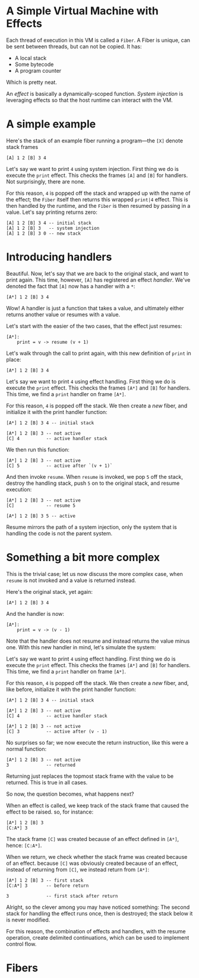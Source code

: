 # A Simple Virtual Machine with Effects

Each thread of execution in this VM is called a `Fiber`. A Fiber is unique, can be sent between threads, but can not be copied. It has:

- A local stack
- Some bytecode
- A program counter

Which is pretty neat.

An *effect* is basically a dynamically-scoped function. *System injection* is leveraging effects so that the host runtime can interact with the VM.

# A simple example
Here's the stack of an example fiber running a program—the `[X]` denote stack frames

```
[A] 1 2 [B] 3 4
```

Let's say we want to print `4` using system injection. First thing we do is execute the `print` effect. This checks the frames `[A]` and `[B]` for handlers. Not surprisingly, there are none.

For this reason, `4` is popped off the stack and wrapped up with the name of the effect; the `Fiber` itself then returns this wrapped `print|4` effect. This is then handled by the runtime, and the `Fiber` is then resumed by passing in a value. Let's say printing returns zero:

```
[A] 1 2 [B] 3 4 -- initial stack
[A] 1 2 [B] 3   -- system injection
[A] 1 2 [B] 3 0 -- new stack
```

# Introducing handlers
Beautiful. Now, let's say that we are back to the original stack, and want to print again. This time, however, `[A]` has registered an effect *handler*. We've denoted the fact that `[A]` now has a handler with a `*`:

```
[A*] 1 2 [B] 3 4
```

Wow! A handler is just a function that takes a value, and ultimately either returns another value or resumes with a value.

Let's start with the easier of the two cases, that the effect just resumes:

```
[A*]:
    print = v -> resume (v + 1)
```

Let's walk through the call to print again, with this new definition of `print` in place:

```
[A*] 1 2 [B] 3 4
```

Let's say we want to print `4` using effect handling. First thing we do is execute the `print` effect. This checks the frames `[A*]` and `[B]` for handlers. This time, we find a `print` handler on frame `[A*]`.

For this reason, `4` is popped off the stack. We then create a *new* fiber, and initialize it with the print handler function:

```
[A*] 1 2 [B] 3 4 -- initial stack

[A*] 1 2 [B] 3 -- not active
[C] 4          -- active handler stack
```

We then run this function:

```
[A*] 1 2 [B] 3 -- not active
[C] 5          -- active after `(v + 1)`
```

And then invoke `resume`. When `resume` is invoked, we pop `5` off the stack, destroy the handling stack, push `5` on to the original stack, and resume execution:

```
[A*] 1 2 [B] 3 -- not active
[C]            -- resume 5

[A*] 1 2 [B] 3 5 -- active
```

Resume mirrors the path of a system injection, only the system that is handling the code is not the parent system.

# Something a bit more complex
This is the trivial case; let us now discuss the more complex case, when `resume` is not invoked and a value is returned instead.

Here's the original stack, yet again:

```
[A*] 1 2 [B] 3 4
```

And the handler is now:

```
[A*]:
    print = v -> (v - 1)
```

Note that the handler does not resume and instead returns the value minus one. With this new handler in mind, let's simulate the system:

Let's say we want to print `4` using effect handling. First thing we do is execute the `print` effect. This checks the frames `[A*]` and `[B]` for handlers. This time, we find a `print` handler on frame `[A*]`.

For this reason, `4` is popped off the stack. We then create a *new* fiber, and, like before, initialize it with the print handler function:

```
[A*] 1 2 [B] 3 4 -- initial stack

[A*] 1 2 [B] 3 -- not active
[C] 4          -- active handler stack

[A*] 1 2 [B] 3 -- not active
[C] 3          -- active after (v - 1)
```

No surprises so far; we now execute the return instruction, like this were a normal function:

```
[A*] 1 2 [B] 3 -- not active
3              -- returned
```

Returning just replaces the topmost stack frame with the value to be returned. This is true in all cases.

So now, the question becomes, what happens next?

When an effect is called, we keep track of the stack frame that caused the effect to be raised. so, for instance:

```
[A*] 1 2 [B] 3
[C:A*] 3
```

The stack frame `[C]` was created because of an effect defined in `[A*]`, hence: `[C:A*]`.

When we return, we check whether the stack frame was created because of an effect. because `[C]` was obviously created because of an effect, instead of returning from `[C]`, we instead return from `[A*]`:

```
[A*] 1 2 [B] 3 -- first stack
[C:A*] 3       -- before return

3              -- first stack after return
```

Alright, so the clever among you may have noticed something: The second stack for handling the effect runs once, then is destroyed; the stack below it is never modified.

For this reason, the combination of effects and handlers, with the resume operation, create delimited continuations, which can be used to implement control flow.

# Fibers
